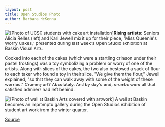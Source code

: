 ```yaml
---
layout: post
title: Open Studios Photo
author: Barbara McKenna
---
```


![\[Photo of UCSC students with cake art installation\]][1]**Rising artists:** Seniors Alicia Relles (left) and Kari Jewell mix it up for their piece, "Miss Queenie's Worry Cakes," presented during last week's Open Studio exhibition at Baskin Visual Arts.

Cooked into each of the cakes (which were a startling crimson under their pastel frostings) was a toy symbolizing a problem or worry of one of the artists. Along with slices of the cakes, the two also bestowed a sack of flour to each taker who found a toy in their slice. "We give them the flour," Jewell explained, "so that they can walk away with some of the weight of these worries." Crummy art? Absolutely. And by day's end, crumbs were all that satisfied admirers had left behind.

![\[Photo of wall at Baskin Arts covered with artwork\]][2] A wall at Baskin becomes an impromptu gallery during the Open Studios exhibition of student art work from the winter quarter.

[1]: http://www1.ucsc.edu/oncampus/currents/97-98/art/studio.cake.98-03-23.gif
[2]: http://www1.ucsc.edu/oncampus/currents/97-98/art/studio.charcoal.98-03-23.gif

[Source](http://www1.ucsc.edu/oncampus/currents/97-98/03-23/studio.cake.htm "Permalink to Open Studios photo: 03-23-98")

